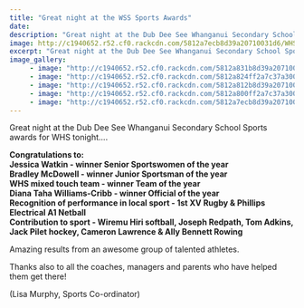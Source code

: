 ```yaml
---
title: "Great night at the WSS Sports Awards"
date: 
description: "Great night at the Dub Dee See Whanganui Secondary School Sports awards for WHS on Wednesday 26 October 2016..."
image: http://c1940652.r52.cf0.rackcdn.com/5812a7ecb8d39a20710031d6/WHS-group-shot-of-winners.jpg
excerpt: "Great night at the Dub Dee See Whanganui Secondary School Sports awards for WHS on Wednesday 26 October 2016."
image_gallery:
     - image: "http://c1940652.r52.cf0.rackcdn.com/5812a831b8d39a20710031da/Jessica-Watkin-Senior-Sportswomen-of-the-year.jpg"
     - image: "http://c1940652.r52.cf0.rackcdn.com/5812a824ff2a7c37a30015e8/Bradley-McDowell-Junior-Sportsman-of-the-year.jpg"
     - image: "http://c1940652.r52.cf0.rackcdn.com/5812a812b8d39a20710031d8/Touch-Rugby-best-team.jpg"
     - image: "http://c1940652.r52.cf0.rackcdn.com/5812a800ff2a7c37a30015e6/Diana-Taha-Williams-Cribb-winner-Official-of-the-year.jpg"
     - image: "http://c1940652.r52.cf0.rackcdn.com/5812a7ecb8d39a20710031d6/WHS-group-shot-of-winners.jpg"
---
```


<p><span>Great night at the Dub Dee See Whanganui Secondary School Sports awards for WHS tonight....&nbsp;</span></p>
<p><strong>Congratulations to:</strong><br /><strong>Jessica Watkin - winner Senior Sportswomen of the year</strong><br /><strong>Bradley McDowell - winner Junior Sportsman of the year&nbsp;</strong><br /><strong>WHS mixed touch team - winner Team of the year</strong><span class="text_exposed_show"><br /><strong>Diana Taha Williams-Cribb - winner Official of the year</strong><br /><strong>Recognition of performance in local sport - 1st XV Rugby &amp; Phillips Electrical A1 Netball&nbsp;</strong><br /><strong>Contribution to sport - Wiremu Hiri softball, Joseph Redpath, Tom Adkins, Jack Pilet hockey, Cameron Lawrence &amp; Ally Bennett Rowing</strong><br /></span></p>
<p><span class="text_exposed_show">Amazing results from an awesome group of talented athletes.&nbsp;<br /></span></p>
<p><span class="text_exposed_show">Thanks also to all the coaches, managers and parents who have helped them get there!</span></p>
<p><span class="text_exposed_show">(Lisa Murphy, Sports Co-ordinator)</span></p>

